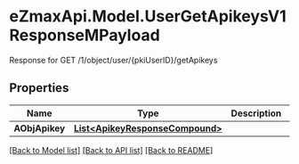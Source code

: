 # eZmaxApi.Model.UserGetApikeysV1ResponseMPayload
Response for GET /1/object/user/{pkiUserID}/getApikeys

## Properties

Name | Type | Description | Notes
------------ | ------------- | ------------- | -------------
**AObjApikey** | [**List&lt;ApikeyResponseCompound&gt;**](ApikeyResponseCompound.md) |  | 

[[Back to Model list]](../README.md#documentation-for-models) [[Back to API list]](../README.md#documentation-for-api-endpoints) [[Back to README]](../README.md)

